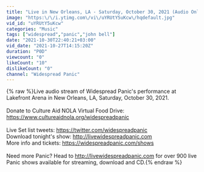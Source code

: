 ```yaml
---
title: "Live in New Orleans, LA - Saturday, October 30, 2021 (Audio Only)"
image: "https:\/\/i.ytimg.com\/vi\/uYRUtY5uKcw\/hqdefault.jpg"
vid_id: "uYRUtY5uKcw"
categories: "Music"
tags: ["widespread","panic","john bell"]
date: "2021-10-30T22:40:21+03:00"
vid_date: "2021-10-27T14:15:20Z"
duration: "P0D"
viewcount: "0"
likeCount: "10"
dislikeCount: "0"
channel: "Widespread Panic"
---
```

{% raw %}Live audio stream of Widespread Panic's performance at Lakefront Arena in New Orleans, LA, Saturday, October 30, 2021.<br /><br />Donate to Culture Aid NOLA Virtual Food Drive: <a rel="nofollow" target="blank" href="https://www.cultureaidnola.org/widespreadpanic">https://www.cultureaidnola.org/widespreadpanic</a><br /><br />Live Set list tweets: <a rel="nofollow" target="blank" href="https://twitter.com/widespreadpanic">https://twitter.com/widespreadpanic</a><br />Download tonight's show: <a rel="nofollow" target="blank" href="http://livewidespreadpanic.com">http://livewidespreadpanic.com</a><br />More info and tickets: <a rel="nofollow" target="blank" href="https://widespreadpanic.com/shows">https://widespreadpanic.com/shows</a><br /><br />Need more Panic? Head to <a rel="nofollow" target="blank" href="http://livewidespreadpanic.com">http://livewidespreadpanic.com</a> for over 900 live Panic shows available for streaming, download and CD.{% endraw %}
